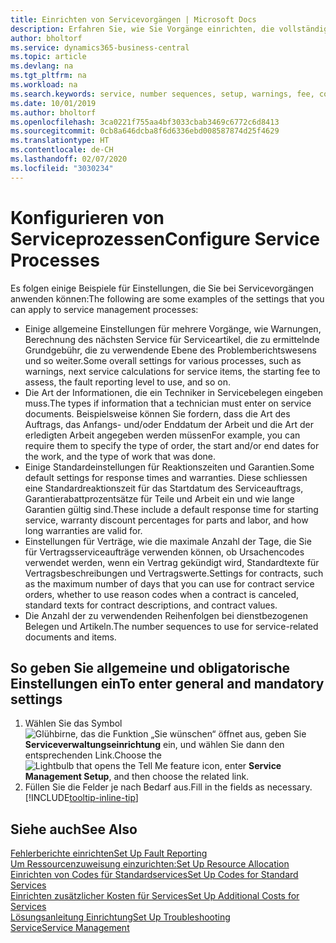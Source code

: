 ```yaml
---
title: Einrichten von Servicevorgängen | Microsoft Docs
description: Erfahren Sie, wie Sie Vorgänge einrichten, die vollständige Zufriedenheit Ihrer Debitoren mit Ihrem Debitorendienst sicherzustellen.
author: bholtorf
ms.service: dynamics365-business-central
ms.topic: article
ms.devlang: na
ms.tgt_pltfrm: na
ms.workload: na
ms.search.keywords: service, number sequences, setup, warnings, fee, contracts, warranties
ms.date: 10/01/2019
ms.author: bholtorf
ms.openlocfilehash: 3ca0221f755aa4bf3033cbab3469c6772c6d8413
ms.sourcegitcommit: 0cb8a646dcba8f6d6336ebd008587874d25f4629
ms.translationtype: HT
ms.contentlocale: de-CH
ms.lasthandoff: 02/07/2020
ms.locfileid: "3030234"
---
```

# <a name="configure-service-processes"></a><span data-ttu-id="9af6a-103">Konfigurieren von Serviceprozessen</span><span class="sxs-lookup"><span data-stu-id="9af6a-103">Configure Service Processes</span></span>
<span data-ttu-id="9af6a-104">Es folgen einige Beispiele für Einstellungen, die Sie bei Servicevorgängen anwenden können:</span><span class="sxs-lookup"><span data-stu-id="9af6a-104">The following are some examples of the settings that you can apply to service management processes:</span></span>  
  
* <span data-ttu-id="9af6a-105">Einige allgemeine Einstellungen für mehrere Vorgänge, wie Warnungen, Berechnung des nächsten Service für Serviceartikel, die zu ermittelnde Grundgebühr, die zu verwendende Ebene des Problemberichtswesens und so weiter.</span><span class="sxs-lookup"><span data-stu-id="9af6a-105">Some overall settings for various processes, such as warnings, next service calculations for service items, the starting fee to assess, the fault reporting level to use, and so on.</span></span>  
* <span data-ttu-id="9af6a-106">Die Art der Informationen, die ein Techniker in Servicebelegen eingeben muss.</span><span class="sxs-lookup"><span data-stu-id="9af6a-106">The types if information that a technician must enter on service documents.</span></span> <span data-ttu-id="9af6a-107">Beispielsweise können Sie fordern, dass die Art des Auftrags, das Anfangs- und/oder Enddatum der Arbeit und die Art der erledigten Arbeit angegeben werden müssen</span><span class="sxs-lookup"><span data-stu-id="9af6a-107">For example, you can require them to specify the type of order, the start and/or end dates for the work, and the type of work that was done.</span></span>  
* <span data-ttu-id="9af6a-108">Einige Standardeinstellungen für Reaktionszeiten und Garantien.</span><span class="sxs-lookup"><span data-stu-id="9af6a-108">Some default settings for response times and warranties.</span></span> <span data-ttu-id="9af6a-109">Diese schliessen eine Standardreaktionszeit für das Startdatum des Serviceauftrags, Garantierabattprozentsätze für Teile und Arbeit ein und wie lange Garantien gültig sind.</span><span class="sxs-lookup"><span data-stu-id="9af6a-109">These include a default response time for starting service, warranty discount percentages for parts and labor, and how long warranties are valid for.</span></span>  
* <span data-ttu-id="9af6a-110">Einstellungen für Verträge, wie die maximale Anzahl der Tage, die Sie für Vertragsserviceaufträge verwenden können, ob Ursachencodes verwendet werden, wenn ein Vertrag gekündigt wird, Standardtexte für Vertragsbeschreibungen und Vertragswerte.</span><span class="sxs-lookup"><span data-stu-id="9af6a-110">Settings for contracts, such as the maximum number of days that you can use for contract service orders, whether to use reason codes when a contract is canceled, standard texts for contract descriptions, and contract values.</span></span>  
* <span data-ttu-id="9af6a-111">Die Anzahl der zu verwendenden Reihenfolgen bei dienstbezogenen Belegen und Artikeln.</span><span class="sxs-lookup"><span data-stu-id="9af6a-111">The number sequences to use for service-related documents and items.</span></span>  

## <a name="to-enter-general-and-mandatory-settings"></a><span data-ttu-id="9af6a-112">So geben Sie allgemeine und obligatorische Einstellungen ein</span><span class="sxs-lookup"><span data-stu-id="9af6a-112">To enter general and mandatory settings</span></span>
1. <span data-ttu-id="9af6a-113">Wählen Sie das Symbol ![Glühbirne, das die Funktion „Sie wünschen“ öffnet](media/ui-search/search_small.png "Tell Me-Funktion") aus, geben Sie **Serviceverwaltungseinrichtung** ein, und wählen Sie dann den entsprechenden Link.</span><span class="sxs-lookup"><span data-stu-id="9af6a-113">Choose the ![Lightbulb that opens the Tell Me feature](media/ui-search/search_small.png "Tell me what you want to do") icon, enter **Service Management Setup**, and then choose the related link.</span></span>
2. <span data-ttu-id="9af6a-114">Füllen Sie die Felder je nach Bedarf aus.</span><span class="sxs-lookup"><span data-stu-id="9af6a-114">Fill in the fields as necessary.</span></span> [!INCLUDE[tooltip-inline-tip](includes/tooltip-inline-tip_md.md)]  

## <a name="see-also"></a><span data-ttu-id="9af6a-115">Siehe auch</span><span class="sxs-lookup"><span data-stu-id="9af6a-115">See Also</span></span>  
[<span data-ttu-id="9af6a-116">Fehlerberichte einrichten</span><span class="sxs-lookup"><span data-stu-id="9af6a-116">Set Up Fault Reporting</span></span>](service-how-setup-fault-reporting.md)  
[<span data-ttu-id="9af6a-117">Um Ressourcenzuweisung einzurichten:</span><span class="sxs-lookup"><span data-stu-id="9af6a-117">Set Up Resource Allocation</span></span>](service-how-setup-resource-allocation.md)  
[<span data-ttu-id="9af6a-118">Einrichten von Codes für Standardservices</span><span class="sxs-lookup"><span data-stu-id="9af6a-118">Set Up Codes for Standard Services</span></span>](service-how-setup-service-coding.md)  
[<span data-ttu-id="9af6a-119">Einrichten zusätzlicher Kosten für Services</span><span class="sxs-lookup"><span data-stu-id="9af6a-119">Set Up Additional Costs for Services</span></span>](service-how-setup-service-costs-pricing.md)  
[<span data-ttu-id="9af6a-120">Lösungsanleitung Einrichtung</span><span class="sxs-lookup"><span data-stu-id="9af6a-120">Set Up Troubleshooting</span></span>](service-how-setup-troubleshooting.md)  
[<span data-ttu-id="9af6a-121">Service</span><span class="sxs-lookup"><span data-stu-id="9af6a-121">Service Management</span></span>](service-service.md)  
